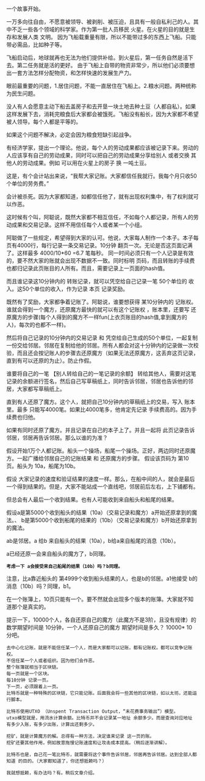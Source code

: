 # 

一个故事开始。

一万多向往自由，不愿意被领导、被剥削、被压迫，且具有一般自私利己的人。其中不乏一些各个领域的科学家。作为第一批人员移民 火星。在火星的目的就是生存和发展人类 文明。
因为飞船载重量有限，所以不能带过多的东西上飞船。只能带必需品，比如种子等。

飞船启动后，地球就再也无法为他们提供补给。到火星后，第一任务自然是活下去。第二任务就是活的更好。
由于飞船上自带的物资非常少，所以他们必须要想出一套方法怎样分配物资，和怎样快速的发展生产力。

眼前最重要的问题，1.居住问题，不能一直居住在飞船上。2.粮水问题。两种统称为民生问题。

没人有人会愿意主动下船去盖房子和去开垦一块土地去种土豆（人都自私）。如果这样发展下去，消耗完粮食后大家都会被饿死。飞船没有船长，因为大家都不希望被人领导。每个人都是平等的。

如果这个问题不解决，必定会因为粮食短缺引起战争。

有经济学家，提出一个理论。他说，每个人的劳动成果都应该被记录下来。劳动的人应该享有自己的劳动成果，同时可以把自己的劳动成果分享给别人 或者交换 其他人的劳动成果。例如 可以用在火星上的房子 换 一吨土豆。

这是，有个会计站出来说，“我帮大家记账。大家都信任我就行。我每个月只收50个单位的劳务费。”

会计被杀死。因为大家都知道，如都信任他了，就有出现权利集中，有了权利就可以作恶。

这时候有个叫，阿聪说，既然大家都不相互信任，不如每个人都记录，所有人的劳动成果和交易记录。这样不用信任每个人或者某一个小组。

阿聪做了一些规定，希望得到大家的认可。他说，大家每人制作一个本子。本子每页有4000行，每行记录一条交易记录。10分钟 翻页一次。无论是否这页面记满了。这样最多 4000/10*60 =6.7 笔每秒。
同一时间必须只有一个人记录是有效的，要不然大家的账就会出现不数据不一致。同时标明 页码，而且转账的手续费也都归记录此页账目的人所有。而且，需要记录上一页面的hash值。

而且谁记录这10分钟内的 转账记录，就可以凭空给自己记录一笔 50个单位的 收入。这50个单位的收入，作为记录 本页 记录奖励。

既然有了奖励，大家都争着记账了。阿聪说，谁要想获得 某10分钟内的 记账权。谁就会得到一个魔方，还原魔方最快的就可以有这个记账权 ，账本里，还要写 还原魔方的步骤(每个人得到的魔方不一样fun(上衣页账目的hash值,拿到魔方的人)，每次的也都不一样)。

然后将自己记录的10分钟内的交易记录 和 凭空给自己生成的50个单位，一起复制一份交给邻居。邻居在复制给他的邻居。所有人都会对这十分钟内的记录做一次校验，而且还会按记账人的步骤去还原魔方（如果无法还原魔方，这丢弃这页记录，直到有可以还原的为止）。防止作假。



谁要将自己的一笔 【别人转给自己的一笔记录的余额】  转给其他人，需要对这笔 记录的余额进行签名，然后自己写草稿纸上，同时告诉邻居，邻居也告诉他的邻居，大家都写草稿纸上。

直到有人还原了魔方。这个人，就把自己10分钟内的草稿纸上的交易，写入 账本里。最多 只能写4000笔。如果比4000笔多，他肯定先记录 手续费高的。因为手续费也归他。


如果有同时还原了魔方。并且记录在自己的本子上了。并且一起将 此页记录告诉邻居，邻居再告诉邻居。那么以谁的为准？

假设开始1万个人都记账。船头一个操场，船尾一个操场。正好，两边同时还原魔方。一起广播给邻居自己的记账结果 和 还原魔方的步骤。 假设该页码为 第10页。船头为 10a，船尾为10b。

假设 大家记录的速度和验证结果的速度一样。那么，在船中间的人，就会是最后一个得到结果的。但是，大家不能站成一个直线吧，邻居前后左右，上下铺都有。

但总会有人最后一个收到结果。也有人可能收到来自船头和船尾的结果。

假设a是第5000个收到船头的结果（10a）（交易记录和魔方）a开始还原拿到的魔法。、
b是第5000个收到船尾的结果的（10b）（交易记录和魔方）b开始还原拿到的魔法。

ab是邻居。a 给b 来自船头的结果（10a），b给a来自船尾的消息（10b）。

a已经还原一会来自船头的魔方了，b同理。

**```考虑一下 a会接受来自己船尾的结果（10b）吗？b同理。```**

注意，比a靠近船头的 第4999个收到船头结果的人，也是b的邻居。a1他接受 b的消息（10b）吗？同理，b1。

在一个账簿上，10页只能有一个。要不然就会出现多个版本的账簿。大家就不知道那个是真实的。



提示一下，10000个人，各自还原自己的魔方（此魔方不是3阶，且没有规律）的数学期望时间是 10分钟，一个人还原自己的魔方 期望时间是多久？ 10000* 10 分吧。





```
去中心化记账，就是不能信任某一个人，而是大家都可以记账，都有记账权。都可以竞争记账权。
不信任某一个人或者组织。因为他们会作恶。
整个账簿就相当于区块链。
每一页就是一个区块。
每10分钟 记录一页。
下一页，必须跟着上一页。
比特币就是一种特殊的区块链，它只能记账。后面我会将一些其他的区块链，如以太坊，还能运行脚本。

比特币使用UTXO （Unspent Transaction Output，“未花费事务输出”）模型。
utxo模型就是，用流水计算余额。比特币并不会记录某一地址 余额多少。而是查询对应地址 有多少入账，有多少出账，计算出还剩多少。

挖矿，就是计算魔方的解。总得有一种方法，决定谁来记录 这一页的账。
挖矿还要其他作用，例如故意拖慢记账速度和让攻击成本提高。（稍后逐渐讲解）。

比特币也是，自己花一笔比特币，就需要将这个事件告诉邻居，邻居再告诉邻居。达到全部人都知道 的目的。（大家都知道了，你还想抵赖吗？）

我就想抵赖，有办法吗？有。稍后文章介绍。

```


















